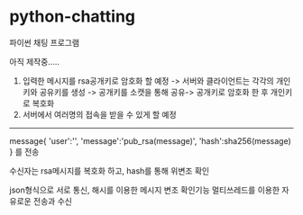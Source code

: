 # python-chatting
파이썬 채팅 프로그램

아직 제작중.....

1. 입력한 메시지를 rsa공개키로 암호화 할 예정 -> 서버와 클라이언트는 각각의 개인키와 공유키를 생성 -> 공개키를 소캣을 통해 공유-> 공개키로 암호화 한 후 개인키로 복호화
2. 서버에서 여러명의 접속을 받을 수 있게 할 예정
----------------------------------------------

message{
'user':'',
'message':'pub_rsa(message)',
'hash':sha256(message)
}
를 전송

수신자는 rsa메시지를 복호화 하고, hash를 통해 위변조 확인


json형식으로 서로 통신, 해시를 이용한 메시지 변조 확인기능
멀티쓰레드를 이용한 자유로운 전송과 수신
